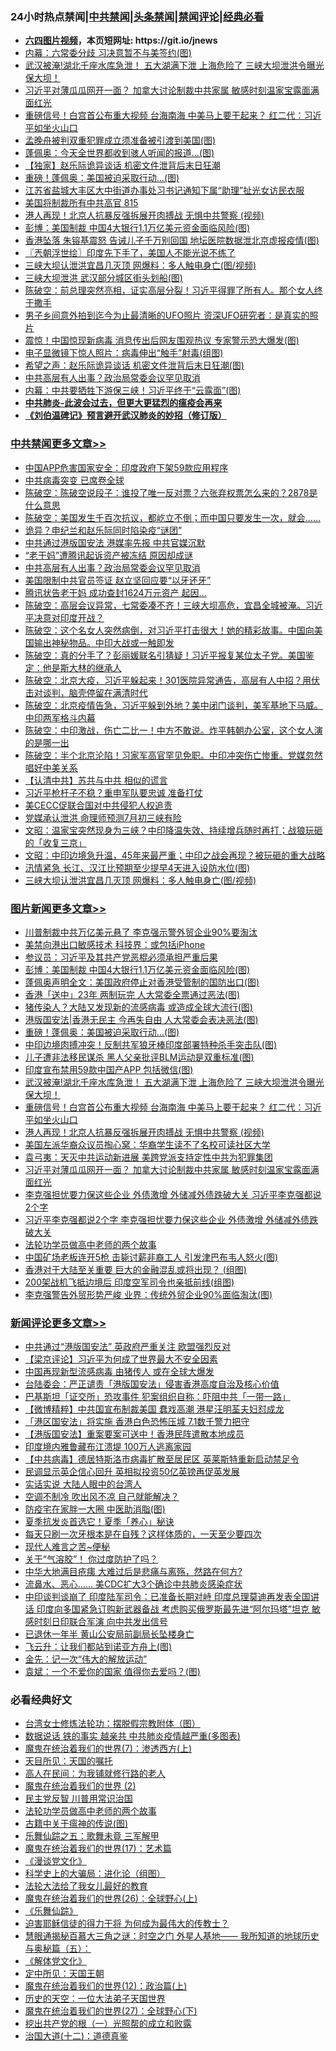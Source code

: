 <div id="tt">
<h3>24小时热点禁闻|<a href="#%E4%B8%AD%E5%85%B1%E7%A6%81%E9%97%BB%E6%9B%B4%E5%A4%9A%E6%96%87%E7%AB%A0">中共禁闻</a>|<a href="#%E5%9B%BE%E7%89%87%E6%96%B0%E9%97%BB%E6%9B%B4%E5%A4%9A%E6%96%87%E7%AB%A0">头条禁闻</a>|<a href="#%E6%96%B0%E9%97%BB%E8%AF%84%E8%AE%BA%E6%9B%B4%E5%A4%9A%E6%96%87%E7%AB%A0">禁闻评论|<a href="#%E5%BF%85%E7%9C%8B%E7%BB%8F%E5%85%B8%E5%A5%BD%E6%96%87">经典必看</a></h3>
<ul>
<li><b><a href="http://d1.bdrive.tk/64.mp4" target="_blank">六四图片视频</a>，本页短网址: https://git.io/jnews</b></li>
<li><a href="https://github.com/fqnews/bnews/blob/master/cbnews/20200630/1352745.md">内幕：六常委分歧 习决意暂不与美签约(图)</a></li>
<li><a href="https://github.com/fqnews/bnews/blob/master/topimagenews/20200630/1352741.md">武汉被淹!湖北千座水库急泄！ 五大湖满下泄 上海危险了 三峡大坝泄洪令曝光 保大坝！</a></li>
<li><a href="https://github.com/fqnews/bnews/blob/master/topimagenews/20200629/1352659.md">习近平对薄瓜瓜网开一面？ 加拿大讨论制裁中共家属 敏感时刻温家宝露面满面红光</a></li>
<li><a href="https://github.com/fqnews/bnews/blob/master/topimagenews/20200630/1352740.md">重磅信号！白宫首公布重大视频 台海南海 中美马上要干起来？ 红二代：习近平如坐火山口</a></li>
<li><a href="https://github.com/fqnews/bnews/blob/master/cnnews/20200630/1352983.md">孟晚舟被判双重犯罪成立须准备被引渡到美国(图)</a></li>
<li><a href="https://github.com/fqnews/bnews/blob/master/cbnews/20200630/1353105.md">蓬佩奥：今天全世界都收到骇人听闻的报道...(图)</a></li>
<li><a href="https://github.com/fqnews/bnews/blob/master/comments/20200630/1352817.md">【独家】赵乐际诡异谈话 机密文件泄背后末日狂潮</a></li>
<li><a href="https://github.com/fqnews/bnews/blob/master/topimagenews/20200630/1352945.md">重磅！蓬佩奥：美国被迫采取行动...(图)</a></li>
<li><a href="https://github.com/fqnews/bnews/blob/master/weiquan/20200630/1352697.md">江苏省盐城大丰区大中街道办事处习书记通知下属&#8220;助理&#8221;扯光女访民衣服</a></li>
<li><a href="https://github.com/fqnews/bnews/blob/master/bannedvideo/20200630/1352849.md">美国将制裁所有中共高官 815</a></li>
<li><a href="https://github.com/fqnews/bnews/blob/master/topimagenews/20200630/1352739.md">港人再现！北京人抗暴反强拆展开肉搏战 无惧中共警察 (视频)</a></li>
<li><a href="https://github.com/fqnews/bnews/blob/master/topimagenews/20200630/1353113.md">彭博：美国制裁 中国4大银行1.1万亿美元资金面临风险(图)</a></li>
<li><a href="https://github.com/fqnews/bnews/blob/master/cbnews/20200630/1352948.md">香港坠落 朱镕基震怒 告诫儿子千万别回国 地坛医院数据泄北京虚报疫情(图)</a></li>
<li><a href="https://github.com/fqnews/bnews/blob/master/ssgc/20200630/1352822.md">〖兲朝浮世绘〗印度先下手了，美国人不能光说不练了</a></li>
<li><a href="https://github.com/fqnews/bnews/blob/master/cbnews/20200630/1353114.md">三峡大坝认泄洪宜昌几灭顶 网爆料：多人触电身亡(图/视频)</a></li>
<li><a href="https://github.com/fqnews/bnews/blob/master/cbnews/20200630/1353005.md">三峡大坝泄洪 武汉部分城区街头划船(图)</a></li>
<li><a href="https://github.com/fqnews/bnews/blob/master/cbnews/20200630/1352897.md">陈破空：前总理突然亮相，证实高层分裂！习近平得罪了所有人。那个女人终于撒手 </a></li>
<li><a href="https://github.com/fqnews/bnews/blob/master/comments/20200630/1352810.md">男子乡间意外拍到迄今为止最清晰的UFO照片 资深UFO研究者：是真实的照片</a></li>
<li><a href="https://github.com/fqnews/bnews/blob/master/cbnews/20200630/1353043.md">震惊！中国惊现新病毒 消息传出后网友围观热议 专家警示恐大爆发(图)</a></li>
<li><a href="https://github.com/fqnews/bnews/blob/master/cnnews/20200630/1352871.md">电子显微镜下惊人照片：病毒伸出“触手”射毒(组图)</a></li>
<li><a href="https://github.com/fqnews/bnews/blob/master/cbnews/20200630/1352950.md">希望之声：赵乐际诡异谈话 机密文件泄背后末日狂潮(图)</a></li>
<li><a href="https://github.com/fqnews/bnews/blob/master/cbnews/20200630/1353210.md">中共高层有人出事？政治局常委会议罕见取消</a></li>
<li><a href="https://github.com/fqnews/bnews/blob/master/cbnews/20200630/1353104.md">内幕：中共要牺牲下游保三峡！习近平终于“云露面”(图)</a></li>
<li><b><a href="https://github.com/fqnews/bnews/blob/master/comments/20200211/1275071.md" target="_blank">中共肺炎-此波会过去，但更大更猛烈的瘟疫会再来</a></b></li>
<li><b><a href="https://github.com/fqnews/bnews/blob/master/comments/20200207/1272816.md" target="_blank">《刘伯温碑记》预言避开武汉肺炎的妙招（修订版）</a></b></li>
</ul>
</div>

<div class="catlist">
<h3><a href="https://github.com/fqnews/bnews/blob/master/cbnews/" target="_blank">中共禁闻</a><span><a href="https://github.com/fqnews/bnews/blob/master/cbnews/" target="_blank" rel="nofollow">更多文章>></a></span></h3>
<ul>
<li><a href="https://github.com/fqnews/bnews/blob/master/cbnews/20200630/1353323.md" target="_blank">中国APP危害国家安全：印度政府下架59款应用程序</a></li>
<li><a href="https://github.com/fqnews/bnews/blob/master/cbnews/20200630/1353256.md" target="_blank">中共病毒突变 已席卷全球</a></li>
<li><a href="https://github.com/fqnews/bnews/blob/master/cbnews/20200630/1353227.md" target="_blank">陈破空：陈破空说段子：谁投了唯一反对票？六张弃权票怎么来的？2878是什么意思</a></li>
<li><a href="https://github.com/fqnews/bnews/blob/master/cbnews/20200630/1353226.md" target="_blank">陈破空：美国发生千百次抗议，都屹立不倒；而中国只要发生一次，就会&#8230;&#8230;</a></li>
<li><a href="https://github.com/fqnews/bnews/blob/master/cbnews/20200630/1353213.md" target="_blank">诡异？申纪兰和赵乐际同时陷染疫“谜团”</a></li>
<li><a href="https://github.com/fqnews/bnews/blob/master/cbnews/20200630/1353212.md" target="_blank">中共通过港版国安法 港媒率先报 中共官媒沉默</a></li>
<li><a href="https://github.com/fqnews/bnews/blob/master/cbnews/20200630/1353211.md" target="_blank">“老干妈”遭腾讯起诉资产被冻结 原因却成谜</a></li>
<li><a href="https://github.com/fqnews/bnews/blob/master/cbnews/20200630/1353210.md" target="_blank">中共高层有人出事？政治局常委会议罕见取消</a></li>
<li><a href="https://github.com/fqnews/bnews/blob/master/cbnews/20200630/1353209.md" target="_blank">美国限制中共官员签证 赵立坚回应要“以牙还牙”</a></li>
<li><a href="https://github.com/fqnews/bnews/blob/master/cbnews/20200630/1353208.md" target="_blank">腾讯状告老干妈 成功查封1624万元资产 起因&#8230;</a></li>
<li><a href="https://github.com/fqnews/bnews/blob/master/cbnews/20200630/1353184.md" target="_blank">陈破空：高层会议异常，七常委凑不齐！三峡大坝高危，宜昌全城被淹。习近平决意对印度开战？</a></li>
<li><a href="https://github.com/fqnews/bnews/blob/master/cbnews/20200630/1353183.md" target="_blank">陈破空：这个名女人突然病倒，对习近平打击很大！她的精彩故事。中国向美国输出神秘物品。中印大战或一触即发</a></li>
<li><a href="https://github.com/fqnews/bnews/blob/master/cbnews/20200630/1353182.md" target="_blank">陈破空：真的分手了？彭丽媛联名引猜疑！习近平报复某位太子党。美国鉴定：他是斯大林的继承人</a></li>
<li><a href="https://github.com/fqnews/bnews/blob/master/cbnews/20200630/1353181.md" target="_blank">陈破空：北京大疫，习近平躲起来！301医院异常通告，高层有人中招？用伏击对谈判，脑壳停留在满清时代</a></li>
<li><a href="https://github.com/fqnews/bnews/blob/master/cbnews/20200630/1353180.md" target="_blank">陈破空：北京疫情告急，习近平躲到外地？美中闭门谈判，美军基地下马威。中印两军格斗内幕</a></li>
<li><a href="https://github.com/fqnews/bnews/blob/master/cbnews/20200630/1353179.md" target="_blank">陈破空：中印激战，伤亡二比一！中方不敢说。炸平韩朝办公室，这个女人演的是哪一出</a></li>
<li><a href="https://github.com/fqnews/bnews/blob/master/cbnews/20200630/1353178.md" target="_blank">陈破空：半个北京沦陷！习家军高官罕见免职。中印冲突伤亡惨重。党媒忽然唱好中美关系</a></li>
<li><a href="https://github.com/fqnews/bnews/blob/master/cbnews/20200630/1353131.md" target="_blank">【认清中共】苏共与中共 相似的谎言</a></li>
<li><a href="https://github.com/fqnews/bnews/blob/master/cbnews/20200630/1353171.md" target="_blank">习近平枪杆子不稳？重申军队要忠诚 准备打仗</a></li>
<li><a href="https://github.com/fqnews/bnews/blob/master/cbnews/20200630/1353170.md" target="_blank">美CECC促联合国对中共侵犯人权追责</a></li>
<li><a href="https://github.com/fqnews/bnews/blob/master/cbnews/20200630/1353169.md" target="_blank">党媒承认泄洪 命理师预测7月初三峡有险</a></li>
<li><a href="https://github.com/fqnews/bnews/blob/master/cbnews/20200630/1353140.md" target="_blank">文昭：温家宝突然现身为三峡？中印降温失效、持续增兵随时再打；战狼玩砸的「收复三京」</a></li>
<li><a href="https://github.com/fqnews/bnews/blob/master/cbnews/20200630/1353138.md" target="_blank">文昭：中印边境急升温，45年来最严重；中印之战会再现？被玩砸的重大战略</a></li>
<li><a href="https://github.com/fqnews/bnews/blob/master/cbnews/20200630/1353115.md" target="_blank">汛情紧急 长江、汉江比预期至少提早4天进入设防水位(图)</a></li>
<li><a href="https://github.com/fqnews/bnews/blob/master/cbnews/20200630/1353114.md" target="_blank">三峡大坝认泄洪宜昌几灭顶 网爆料：多人触电身亡(图/视频)</a></li>

</ul>
</div>
<div class="catlist">
<h3><a href="https://github.com/fqnews/bnews/blob/master/topimagenews/" target="_blank">图片新闻</a><span><a href="https://github.com/fqnews/bnews/blob/master/topimagenews/" target="_blank" rel="nofollow">更多文章>></a></span></h3>
<ul>
<li><a href="https://github.com/fqnews/bnews/blob/master/topimagenews/20200630/1353366.md" target="_blank">川普制裁中共万亿美元悬了 李克强示警外贸企业90%要淘汰</a></li>
<li><a href="https://github.com/fqnews/bnews/blob/master/topimagenews/20200630/1353154.md" target="_blank">美禁向港出口敏感技术 科技界：或包括iPhone</a></li>
<li><a href="https://github.com/fqnews/bnews/blob/master/topimagenews/20200630/1353145.md" target="_blank">参议员：习近平及其共产党恶棍必须承担严重后果</a></li>
<li><a href="https://github.com/fqnews/bnews/blob/master/topimagenews/20200630/1353113.md" target="_blank">彭博：美国制裁 中国4大银行1.1万亿美元资金面临风险(图)</a></li>
<li><a href="https://github.com/fqnews/bnews/blob/master/topimagenews/20200630/1353103.md" target="_blank">蓬佩奥声明全文：美国政府停止对香港受管制的国防出口(图)</a></li>
<li><a href="https://github.com/fqnews/bnews/blob/master/topimagenews/20200630/1353041.md" target="_blank">香港「送中」23年 两制玩完 人大常委全票通过恶法(图)</a></li>
<li><a href="https://github.com/fqnews/bnews/blob/master/topimagenews/20200630/1353001.md" target="_blank">猪传染人？大陆又发现新的流感病毒 或造成全球大流行(图)</a></li>
<li><a href="https://github.com/fqnews/bnews/blob/master/topimagenews/20200630/1352946.md" target="_blank">港版国安法|香港无民主 今再失自由 人大常委会表决恶法(图)</a></li>
<li><a href="https://github.com/fqnews/bnews/blob/master/topimagenews/20200630/1352945.md" target="_blank">重磅！蓬佩奥：美国被迫采取行动&#8230;(图)</a></li>
<li><a href="https://github.com/fqnews/bnews/blob/master/topimagenews/20200630/1352944.md" target="_blank">中印边境肉搏冲突！反制共军狼牙棒印度部署特种杀手突击队(图)</a></li>
<li><a href="https://github.com/fqnews/bnews/blob/master/topimagenews/20200630/1352911.md" target="_blank">儿子遭非法移民谋杀 黑人父亲批评BLM运动是双重标准(图)</a></li>
<li><a href="https://github.com/fqnews/bnews/blob/master/topimagenews/20200630/1352910.md" target="_blank">印度宣布禁用59款中国产APP 包括微信(图)</a></li>
<li><a href="https://github.com/fqnews/bnews/blob/master/topimagenews/20200630/1352741.md" target="_blank">武汉被淹!湖北千座水库急泄！ 五大湖满下泄 上海危险了 三峡大坝泄洪令曝光 保大坝！</a></li>
<li><a href="https://github.com/fqnews/bnews/blob/master/topimagenews/20200630/1352740.md" target="_blank">重磅信号！白宫首公布重大视频 台海南海 中美马上要干起来？ 红二代：习近平如坐火山口</a></li>
<li><a href="https://github.com/fqnews/bnews/blob/master/topimagenews/20200630/1352739.md" target="_blank">港人再现！北京人抗暴反强拆展开肉搏战 无惧中共警察 (视频)</a></li>
<li><a href="https://github.com/fqnews/bnews/blob/master/topimagenews/20200630/1352738.md" target="_blank">美国左派华裔众议员掏心窝：华裔学生读不了名校可读社区大学</a></li>
<li><a href="https://github.com/fqnews/bnews/blob/master/topimagenews/20200629/1352660.md" target="_blank">袁弓夷：天灭中共运动新进展 美跨党派支持定性中共为犯罪集团</a></li>
<li><a href="https://github.com/fqnews/bnews/blob/master/topimagenews/20200629/1352659.md" target="_blank">习近平对薄瓜瓜网开一面？ 加拿大讨论制裁中共家属 敏感时刻温家宝露面满面红光</a></li>
<li><a href="https://github.com/fqnews/bnews/blob/master/topimagenews/20200629/1352658.md" target="_blank">李克强担忧要力保这些企业 外债激增 外储减外债跌破大关 习近平李克强都说2个字</a></li>
<li><a href="https://github.com/fqnews/bnews/blob/master/topimagenews/20200629/1352638.md" target="_blank">习近平李克强都说2个字 李克强担忧要力保这些企业 外债激增 外储减外债跌破大关</a></li>
<li><a href="https://github.com/fqnews/bnews/blob/master/comments/20200629/1352533.md" target="_blank">法轮功学员做高中老师的两个故事</a></li>
<li><a href="https://github.com/fqnews/bnews/blob/master/topimagenews/20200629/1352551.md" target="_blank">中国矿场老板连开5枪 击毙讨薪非裔工人 引发津巴布韦人怒火(图)</a></li>
<li><a href="https://github.com/fqnews/bnews/blob/master/topimagenews/20200629/1352484.md" target="_blank">香港对于大陆至关重要 巨大的金融混乱或将出现？ (组图)</a></li>
<li><a href="https://github.com/fqnews/bnews/blob/master/topimagenews/20200629/1352483.md" target="_blank">200架战机飞抵边境后 印度空军司令也亲抵前线(组图)</a></li>
<li><a href="https://github.com/fqnews/bnews/blob/master/topimagenews/20200629/1352482.md" target="_blank">李克强警告外贸形势严峻 业界：传统外贸企业90%面临淘汰(图)</a></li>

</ul>
</div>
<div class="catlist">
<h3><a href="https://github.com/fqnews/bnews/blob/master/comments/" target="_blank">新闻评论</a><span><a href="https://github.com/fqnews/bnews/blob/master/comments/" target="_blank" rel="nofollow">更多文章>></a></span></h3>
<ul>
<li><a href="https://github.com/fqnews/bnews/blob/master/comments/20200630/1353322.md" target="_blank">中共通过“港版国安法”  英政府严重关注  欧盟强烈反对</a></li>
<li><a href="https://github.com/fqnews/bnews/blob/master/comments/20200630/1353319.md" target="_blank">【梁京评论】习近平为何成了世界最大不安全因素</a></li>
<li><a href="https://github.com/fqnews/bnews/blob/master/comments/20200630/1353225.md" target="_blank">中国再现新型流感病毒  由猪传人 或在全球大爆发</a></li>
<li><a href="https://github.com/fqnews/bnews/blob/master/comments/20200630/1353224.md" target="_blank">台陆委会：严正谴责「港版国安法」侵害香港高度自治及核心价值</a></li>
<li><a href="https://github.com/fqnews/bnews/blob/master/comments/20200630/1353223.md" target="_blank">巴基斯坦「证交所」恐攻事件  犯案组织自称：吓阻中共「一带一路」</a></li>
<li><a href="https://github.com/fqnews/bnews/blob/master/comments/20200630/1353220.md" target="_blank">【微博精粹】中共国宣布制裁美国 蠢戏高潮 港星汪明荃夫妇怼成龙</a></li>
<li><a href="https://github.com/fqnews/bnews/blob/master/comments/20200630/1353177.md" target="_blank">「港区国安法」将实施 香港白色恐怖压城 7.1数千警力把守</a></li>
<li><a href="https://github.com/fqnews/bnews/blob/master/comments/20200630/1353165.md" target="_blank">【港版国安法】重案要案可送中！香港民阵遣散本地成员</a></li>
<li><a href="https://github.com/fqnews/bnews/blob/master/comments/20200630/1353153.md" target="_blank">印度境内雅鲁藏布江溃堤 100万人逃离家园</a></li>
<li><a href="https://github.com/fqnews/bnews/blob/master/comments/20200630/1353152.md" target="_blank">【中共病毒】德居特斯洛市病毒扩散至居民区  英莱斯特重新启动禁足令</a></li>
<li><a href="https://github.com/fqnews/bnews/blob/master/comments/20200630/1353151.md" target="_blank">民调显示英企信心回升 英相拟投资50亿英镑再促英发展</a></li>
<li><a href="https://github.com/fqnews/bnews/blob/master/comments/20200630/1353150.md" target="_blank">实话实说 大陆人眼中的台湾人</a></li>
<li><a href="https://github.com/fqnews/bnews/blob/master/comments/20200630/1353149.md" target="_blank">空调不制冷 吹出风不凉 自己就能解决？</a></li>
<li><a href="https://github.com/fqnews/bnews/blob/master/comments/20200630/1353144.md" target="_blank">防疫宅在家胖一大圈 中医助消脂(图)</a></li>
<li><a href="https://github.com/fqnews/bnews/blob/master/comments/20200630/1353137.md" target="_blank">夏季抗发炎首选它！夏季「养心」秘诀</a></li>
<li><a href="https://github.com/fqnews/bnews/blob/master/comments/20200630/1353136.md" target="_blank">每天只刷一次牙根本是在自残？这样体质的，一天至少要四次</a></li>
<li><a href="https://github.com/fqnews/bnews/blob/master/comments/20200630/1353135.md" target="_blank">现代人难言之苦~便秘</a></li>
<li><a href="https://github.com/fqnews/bnews/blob/master/comments/20200630/1353134.md" target="_blank">关于“气溶胶”！ 你过度防护了吗？</a></li>
<li><a href="https://github.com/fqnews/bnews/blob/master/comments/20200630/1353133.md" target="_blank">中华大地满目疮痍 大难过后是悲痛与离殇，然路在何方?</a></li>
<li><a href="https://github.com/fqnews/bnews/blob/master/comments/20200630/1353117.md" target="_blank">流鼻水、恶心&#8230;&#8230; 美CDC扩大3个确诊中共肺炎感染症状</a></li>
<li><a href="https://github.com/fqnews/bnews/blob/master/comments/20200630/1353098.md" target="_blank">中印谈判谈崩了 印度陆军司令：已准备长期对峙 印度总理莫迪再发表全国讲话 印度向多国紧急订购新武器备战 考虑购买俄罗斯最先进“阿尔玛塔”坦克 敏感时刻日印联合军演 向中共发出信号</a></li>
<li><a href="https://github.com/fqnews/bnews/blob/master/comments/20200630/1353037.md" target="_blank">已退休一年半 黄山公安局前副局长坠楼身亡</a></li>
<li><a href="https://github.com/fqnews/bnews/blob/master/comments/20200630/1353022.md" target="_blank">飞云升：让我们都站到诺亚方舟上(图)</a></li>
<li><a href="https://github.com/fqnews/bnews/blob/master/comments/20200630/1353021.md" target="_blank">金先：记一次“伟大的解放运动”</a></li>
<li><a href="https://github.com/fqnews/bnews/blob/master/comments/20200630/1353020.md" target="_blank">袁斌：一个不爱你的国家 值得你去爱吗？(图)</a></li>

</ul>
</div>

<div class="catlist">
<h3>必看经典好文</h3>
<ul>
<li><a href="https://github.com/fqnews/bnews/blob/master/cbnews/20200610/1342772.md" target="_blank">台湾女士修炼法轮功：摆脱假宗教附体（图）</a></li>
<li><a href="https://github.com/fqnews/bnews/blob/master/comments/20200620/1347687.md" target="_blank">数据说话 铁的事实 越亲共 中共肺炎疫情越严重(多图表)</a></li>
<li><a href="https://github.com/fqnews/bnews/blob/master/topimagenews/20180527/948369.md" target="_blank">魔鬼在统治着我们的世界(7)：渗透西方(上)</a></li>
<li><a href="https://github.com/fqnews/bnews/blob/master/tculture/20180919/1000196.md" target="_blank">天目所见：天国的嘱托</a></li>
<li><a href="https://github.com/fqnews/bnews/blob/master/tculture/20121023/72121.md" target="_blank">高人在民间：为我铺就修行路的老人</a></li>
<li><a href="https://github.com/fqnews/bnews/blob/master/topimagenews/20180520/944940.md" target="_blank">魔鬼在统治着我们的世界 (2)</a></li>
<li><a href="https://github.com/fqnews/bnews/blob/master/comments/20200621/1348236.md" target="_blank">民主党反智 川普用常识治国</a></li>
<li><a href="https://github.com/fqnews/bnews/blob/master/comments/20200629/1352533.md" target="_blank">法轮功学员做高中老师的两个故事</a></li>
<li><a href="https://github.com/fqnews/bnews/blob/master/ccpdope/20200531/1337409.md" target="_blank">古籍中关于瘟神的传说(图)</a></li>
<li><a href="https://github.com/fqnews/bnews/blob/master/tculture/20170715/791820.md" target="_blank">乐舞仙踪之五：歌舞未竟 三军解甲</a></li>
<li><a href="https://github.com/fqnews/bnews/blob/master/topimagenews/20180620/960677.md" target="_blank">魔鬼在统治着我们的世界(17)：艺术篇</a></li>
<li><a href="https://github.com/fqnews/bnews/blob/master/comments/20200521/783167.md" target="_blank">《漫谈党文化》</a></li>
<li><a href="https://github.com/fqnews/bnews/blob/master/comments/20200605/783246.md" target="_blank">科学史上的大骗局：进化论（组图）</a></li>
<li><a href="https://github.com/fqnews/bnews/blob/master/cbnews/20200516/1329218.md" target="_blank">法轮大法给了我女儿最好的教育</a></li>
<li><a href="https://github.com/fqnews/bnews/blob/master/comments/20181210/1044798.md" target="_blank">魔鬼在统治着我们的世界(26)：全球野心(上)</a></li>
<li><a href="https://github.com/fqnews/bnews/blob/master/comments/20200527/783191.md" target="_blank">《乐舞仙踪》</a></li>
<li><a href="https://github.com/fqnews/bnews/blob/master/comments/20200622/1346846.md" target="_blank">迫害耶稣信徒的得力干将  为何成为最伟大的传教士？</a></li>
<li><a href="https://github.com/fqnews/bnews/blob/master/cbnews/20170907/819423.md" target="_blank">慧眼通揭秘百慕大三角之谜：时空之门 外星人基地—— 我所知道的地球历史与奥秘篇（五）：</a></li>
<li><a href="https://github.com/fqnews/bnews/blob/master/bookwiki/20130610/138400.md" target="_blank">《解体党文化》</a></li>
<li><a href="https://github.com/fqnews/bnews/blob/master/tculture/xiulian/20151111/470021.md" target="_blank">定中所见：天国王朝</a></li>
<li><a href="https://github.com/fqnews/bnews/blob/master/topimagenews/20180601/951286.md" target="_blank">魔鬼在统治着我们的世界(12)：政治篇(上)</a></li>
<li><a href="https://github.com/fqnews/bnews/blob/master/tculture/20121025/73067.md" target="_blank">历史的天空：一位大法弟子天国世界</a></li>
<li><a href="https://github.com/fqnews/bnews/blob/master/comments/20181224/1052333.md" target="_blank">魔鬼在统治着我们的世界(27)：全球野心(下)</a></li>
<li><a href="https://github.com/fqnews/bnews/blob/master/comments/20200629/1352460.md" target="_blank">挖出共产党的根（一）光照帮的成立和败露</a></li>
<li><a href="https://github.com/fqnews/bnews/blob/master/cbnews/20180318/916241.md" target="_blank">治国大道(十二)：道德真鉴</a></li>

</ul>
</div>